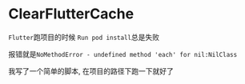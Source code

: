 # ClearFlutterCache
`Flutter`跑项目的时候
`Run pod install`总是失败

报错就是`NoMethodError - undefined method 'each' for nil:NilClass`

我写了一个简单的脚本, 在项目的路径下跑一下就好了
